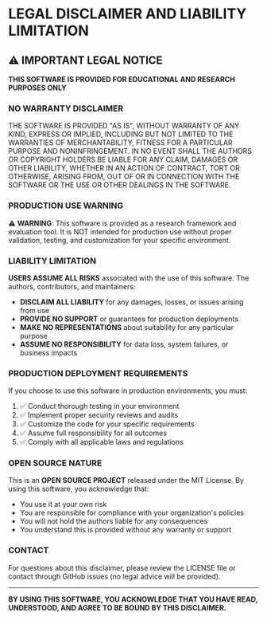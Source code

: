 # LEGAL DISCLAIMER AND LIABILITY LIMITATION

## ⚠️ IMPORTANT LEGAL NOTICE

**THIS SOFTWARE IS PROVIDED FOR EDUCATIONAL AND RESEARCH PURPOSES ONLY**

### NO WARRANTY DISCLAIMER

THE SOFTWARE IS PROVIDED "AS IS", WITHOUT WARRANTY OF ANY KIND, EXPRESS OR IMPLIED, INCLUDING BUT NOT LIMITED TO THE WARRANTIES OF MERCHANTABILITY, FITNESS FOR A PARTICULAR PURPOSE AND NONINFRINGEMENT. IN NO EVENT SHALL THE AUTHORS OR COPYRIGHT HOLDERS BE LIABLE FOR ANY CLAIM, DAMAGES OR OTHER LIABILITY, WHETHER IN AN ACTION OF CONTRACT, TORT OR OTHERWISE, ARISING FROM, OUT OF OR IN CONNECTION WITH THE SOFTWARE OR THE USE OR OTHER DEALINGS IN THE SOFTWARE.

### PRODUCTION USE WARNING

⚠️ **WARNING**: This software is provided as a research framework and evaluation tool. It is NOT intended for production use without proper validation, testing, and customization for your specific environment.

### LIABILITY LIMITATION

**USERS ASSUME ALL RISKS** associated with the use of this software. The authors, contributors, and maintainers:

- **DISCLAIM ALL LIABILITY** for any damages, losses, or issues arising from use
- **PROVIDE NO SUPPORT** or guarantees for production deployments
- **MAKE NO REPRESENTATIONS** about suitability for any particular purpose
- **ASSUME NO RESPONSIBILITY** for data loss, system failures, or business impacts

### PRODUCTION DEPLOYMENT REQUIREMENTS

If you choose to use this software in production environments, you must:

1. ✅ Conduct thorough testing in your environment
2. ✅ Implement proper security reviews and audits
3. ✅ Customize the code for your specific requirements
4. ✅ Assume full responsibility for all outcomes
5. ✅ Comply with all applicable laws and regulations

### OPEN SOURCE NATURE

This is an **OPEN SOURCE PROJECT** released under the MIT License. By using this software, you acknowledge that:

- You use it at your own risk
- You are responsible for compliance with your organization's policies
- You will not hold the authors liable for any consequences
- You understand this is provided without any warranty or support

### CONTACT

For questions about this disclaimer, please review the LICENSE file or contact through GitHub issues (no legal advice will be provided).

---

**BY USING THIS SOFTWARE, YOU ACKNOWLEDGE THAT YOU HAVE READ, UNDERSTOOD, AND AGREE TO BE BOUND BY THIS DISCLAIMER.**
